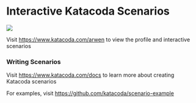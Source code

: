 # Interactive Katacoda Scenarios

[![](http://shields.katacoda.com/katacoda/arwen/count.svg)](https://www.katacoda.com/arwen "Get your profile on Katacoda.com")

Visit https://www.katacoda.com/arwen to view the profile and interactive scenarios

### Writing Scenarios
Visit https://www.katacoda.com/docs to learn more about creating Katacoda scenarios

For examples, visit https://github.com/katacoda/scenario-example
